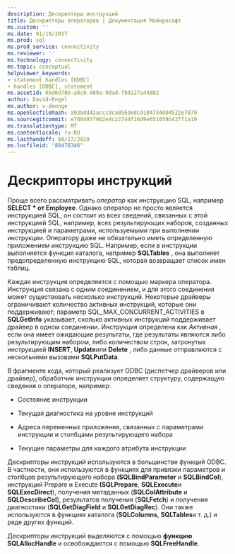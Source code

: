 ```yaml
---
description: Дескрипторы инструкций
title: Дескрипторы операторов | Документация Майкрософт
ms.custom: ''
ms.date: 01/19/2017
ms.prod: sql
ms.prod_service: connectivity
ms.reviewer: ''
ms.technology: connectivity
ms.topic: conceptual
helpviewer_keywords:
- statement handles [ODBC]
- handles [ODBC], statement
ms.assetid: 65d6d78b-a8c8-489a-9dad-f8d127a44882
author: David-Engel
ms.author: v-daenge
ms.openlocfilehash: a93bdd42acccdca0563edc4104734d04522e7879
ms.sourcegitcommit: e700497f962e4c2274df16d9e651059b42ff1a10
ms.translationtype: MT
ms.contentlocale: ru-RU
ms.lasthandoff: 08/17/2020
ms.locfileid: "88476346"
---
```

# <a name="statement-handles"></a>Дескрипторы инструкций
Проще всего рассматривать *оператор* как инструкцию SQL, например **SELECT \* от Employee**. Однако оператор не просто является инструкцией SQL, он состоит из всех сведений, связанных с этой инструкцией SQL, например, всех результирующих наборов, созданных инструкцией и параметрами, используемыми при выполнении инструкции. Оператору даже не обязательно иметь определенную приложением инструкцию SQL. Например, если в инструкции выполняется функция каталога, например **SQLTables** , она выполняет предопределенную инструкцию SQL, которая возвращает список имен таблиц.  
  
 Каждая инструкция определяется с помощью маркера оператора. Инструкция связана с одним соединением, и для этого соединения может существовать несколько инструкций. Некоторые драйверы ограничивают количество активных инструкций, которые они поддерживают; параметр SQL_MAX_CONCURRENT_ACTIVITIES в **SQLGetInfo** указывает, сколько активных инструкций поддерживает драйвер в одном соединении. Инструкция определена как *Активная* , если она имеет ожидающие результаты, где результаты являются либо результирующим набором, либо количеством строк, затронутых инструкцией **INSERT**, **Update**или **Delete** , либо данные отправляются с несколькими вызовами **SQLPutData**.  
  
 В фрагменте кода, который реализует ODBC (диспетчер драйверов или драйвер), обработчик инструкции определяет структуру, содержащую сведения о операторе, например:  
  
-   Состояние инструкции  
  
-   Текущая диагностика на уровне инструкций  
  
-   Адреса переменных приложения, связанных с параметрами инструкции и столбцами результирующего набора  
  
-   Текущие параметры для каждого атрибута инструкции  
  
 Дескрипторы инструкций используются в большинстве функций ODBC. В частности, они используются в функциях для привязки параметров и столбцов результирующего набора **(SQLBindParameter** и **SQLBindCol**), инструкций Prepare и Execute **(SQLPrepare**, **SQLExecute**и **SQLExecDirect**), получения метаданных (**SQLColAttribute** и **SQLDescribeCol**), результатов получения (**SQLFetch**) и получения диагностики (**SQLGetDiagField** и **SQLGetDiagRec**). Они также используются в функциях каталога (**SQLColumns**, **SQLTables**и т. д.) и ряде других функций.  
  
 Дескрипторы инструкций выделяются с помощью **функцию SQLAllocHandle** и освобождаются с помощью **SQLFreeHandle**.
